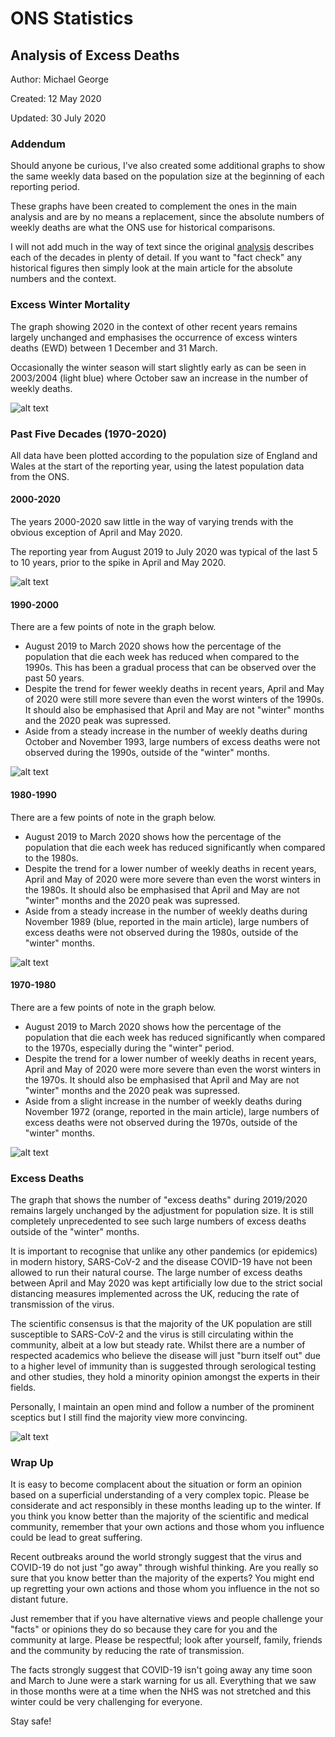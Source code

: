 # ONS Statistics

## Analysis of Excess Deaths

Author: Michael George

Created: 12 May 2020

Updated: 30 July 2020



### Addendum

Should anyone be curious, I've also created some additional graphs to show the same weekly data based on the population size at the beginning of each reporting period.

These graphs have been created to complement the ones in the main analysis and are by no means a replacement, since the absolute numbers of weekly deaths are what the ONS use for historical comparisons.

I will not add much in the way of text since the original [analysis](../README.md) describes each of the decades in plenty of detail. If you want to "fact check" any historical figures then simply look at the main article for the absolute numbers and the context.



### Excess Winter Mortality

The graph showing 2020 in the context of other recent years remains largely unchanged and emphasises the occurrence of excess winters deaths (EWD) between 1 December and 31 March.

Occasionally the winter season will start slightly early as can be seen in 2003/2004 (light blue) where October saw an increase in the number of weekly deaths.

![alt text](img/excess_winter_deaths.png "Weekly Deaths 2000-2019")




### Past Five Decades (1970-2020)

All data have been plotted according to the population size of England and Wales at the start of the reporting year, using the latest population data from the ONS.



#### 2000-2020

The years 2000-2020 saw little in the way of varying trends with the obvious exception of April and May 2020.

The reporting year from August 2019 to July 2020 was typical of the last 5 to 10 years, prior to the spike in April and May 2020. 

![alt text](img/weekly_deaths_2000_2020.png "Weekly Deaths 2000-2020")





#### 1990-2000

There are a few points of note in the graph below.

- August 2019 to March 2020 shows how the percentage of the population that die each week has reduced when compared to the 1990s. This has been a gradual process that can be observed over the past 50 years.
- Despite the trend for fewer weekly deaths in recent years, April and May of 2020 were still more severe than even the worst winters of the 1990s. It should also be emphasised that April and May are not "winter" months and the 2020 peak was supressed.
- Aside from a steady increase in the number of weekly deaths during October and November 1993, large numbers of excess deaths were not observed during the 1990s, outside of the "winter" months.

![alt text](img/weekly_deaths_1990_2000.png "Weekly Deaths 1990-2000")



#### 1980-1990

There are a few points of note in the graph below.

- August 2019 to March 2020 shows how the percentage of the population that die each week has reduced significantly when compared to the 1980s.
- Despite the trend for a lower number of weekly deaths in recent years, April and May of 2020 were more severe than even the worst winters in the 1980s. It should also be emphasised that April and May are not "winter" months and the 2020 peak was supressed.
- Aside from a steady increase in the number of weekly deaths during November 1989 (blue, reported in the main article), large numbers of excess deaths were not observed during the 1980s, outside of the "winter" months.

![alt text](img/weekly_deaths_1980_1990.png "Weekly Deaths 1980-1990")



#### 1970-1980

There are a few points of note in the graph below.

- August 2019 to March 2020 shows how the percentage of the population that die each week has reduced significantly when compared to the 1970s, especially during the "winter" period.
- Despite the trend for a lower number of weekly deaths in recent years, April and May of 2020 were more severe than even the worst winters in the 1970s. It should also be emphasised that April and May are not "winter" months and the 2020 peak was supressed.
- Aside from a slight increase in the number of weekly deaths during November 1972 (orange, reported in the main article), large numbers of excess deaths were not observed during the 1970s, outside of the "winter" months.

![alt text](img/weekly_deaths_1970_1980.png "Weekly Deaths 1970-1980")



### Excess Deaths

The graph that shows the number of "excess deaths" during 2019/2020 remains largely unchanged by the adjustment for population size. It is still completely unprecedented to see such large numbers of excess deaths outside of the "winter" months. 

It is important to recognise that unlike any other pandemics (or epidemics) in modern history, SARS-CoV-2 and the disease COVID-19 have not been allowed to run their natural course. The large number of excess deaths between April and May 2020 was kept artificially low due to the strict social distancing measures implemented across the UK, reducing the rate of transmission of the virus.

The scientific consensus is that the majority of the UK population are still susceptible to SARS-CoV-2 and the virus is still circulating within the community, albeit at a low but steady rate. Whilst there are a number of respected academics who believe the disease will just "burn itself out" due to a higher level of immunity than is suggested through serological testing and other studies, they hold a minority opinion amongst the experts in their fields.

Personally, I maintain an open mind and follow a number of the prominent sceptics but I still find the majority view more convincing.

![alt text](img/excess_deaths.png "Excess Deaths 2019-2020")



### Wrap Up

It is easy to become complacent about the situation or form an opinion based on a superficial understanding of a very complex topic. Please be considerate and act responsibly in these months leading up to the winter. If you think you know better than the majority of the scientific and medical community, remember that your own actions and those whom you influence could be lead to great suffering.

Recent outbreaks around the world strongly suggest that the virus and COVID-19 do not just "go away" through wishful thinking. Are you really so sure that you know better than the majority of the experts? You might end up regretting your own actions and those whom you influence in the not so distant future.

Just remember that if you have alternative views and people challenge your "facts" or opinions they do so because they care for you and the community at large. Please be respectful; look after yourself, family, friends and the community by reducing the rate of transmission.

The facts strongly suggest that COVID-19 isn't going away any time soon and March to June were a stark warning for us all. Everything that we saw in those months were at a time when the NHS was not stretched and this winter could be very challenging for everyone.

Stay safe!



<!-- Global site tag (gtag.js) - Google Analytics -->

<script async src="https://www.googletagmanager.com/gtag/js?id=UA-86348435-5"></script>
<script>window.dataLayer = window.dataLayer || []; function gtag() {dataLayer.push(arguments);} gtag('js', new Date()); gtag('config', 'UA-86348435-5');</script>
